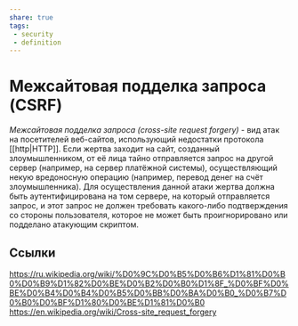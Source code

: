 ```yaml
---
share: true
tags:
 - security
 - definition
---
```

# Межсайтовая подделка запроса (CSRF)
*Межсайтовая подделка запроса (cross-site request forgery)* - вид атак на посетителей веб-сайтов, использующий недостатки протокола [[http|HTTP]]. Если жертва заходит на сайт, созданный злоумышленником, от её лица тайно отправляется запрос на другой сервер (например, на сервер платёжной системы), осуществляющий некую вредоносную операцию (например, перевод денег на счёт злоумышленника). Для осуществления данной атаки жертва должна быть аутентифицирована на том сервере, на который отправляется запрос, и этот запрос не должен требовать какого-либо подтверждения со стороны пользователя, которое не может быть проигнорировано или подделано атакующим скриптом.

## Ссылки
https://ru.wikipedia.org/wiki/%D0%9C%D0%B5%D0%B6%D1%81%D0%B0%D0%B9%D1%82%D0%BE%D0%B2%D0%B0%D1%8F_%D0%BF%D0%BE%D0%B4%D0%B4%D0%B5%D0%BB%D0%BA%D0%B0_%D0%B7%D0%B0%D0%BF%D1%80%D0%BE%D1%81%D0%B0
https://en.wikipedia.org/wiki/Cross-site_request_forgery